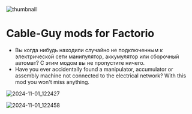 ![thumbnail](https://github.com/user-attachments/assets/8a7e5f28-4554-4798-a432-177a946139bb) 
# Cable-Guy mods for Factorio

- Вы когда нибудь находили случайно не подключенным к электрической сети манипулятор, аккумулятор или сборочный автомат? С этим модом вы не пропустите ничего.<br>
- Have you ever accidentally found a manipulator, accumulator or assembly machine not connected to the electrical network? With this mod you won't miss anything.

![2024-11-01_122427](https://github.com/user-attachments/assets/63d267d7-7732-4a28-a545-af6e4f6e0418)

![2024-11-01_122458](https://github.com/user-attachments/assets/9d867508-5893-4634-ad0a-735f4e8b9bd9)


